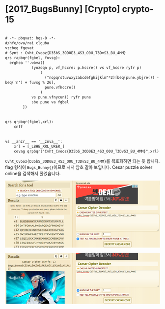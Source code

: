 # [2017_BugsBunny] \[Crypto] crypto-15

```

# -*- pbqvat: hgs-8 -*-
#/hfe/ova/rai clguba
vzcbeg fgevat
# Synt : Cvht_Cvooz{D35bS_3OD0E3_4S3_O0U_T3DvS3_BU_4MM}
qrs rapbqr(fgbel, fuvsg):
  erghea ''.wbva([ 
            (ynzoqn p, vf_hccre: p.hccre() vs vf_hccre ryfr p)
                (
                  ("nopqrstuvwxyzabcdefghijklm"*2)[beq(pune.ybjre()) - beq('n') + fuvsg % 26], 
                  pune.vfhccre()
                )
            vs pune.vfnycun() ryfr pune 
            sbe pune va fgbel 
        ])


qrs qrpbqr(fgbel,xrl):
	cnff


vs __anzr__ == '__znva__':
	xrl = [_LBHE_XRL_URER_]
	cevag qrpbqr("Cvht_Cvooz{D35bS_3OD0E3_4S3_O0U_T3DvS3_BU_4MM}",xrl)
```

`Cvht_Cvooz{D35bS_3OD0E3_4S3_O0U_T3DvS3_BU_4MM}`를 복호화하면 되는 듯 합니다. flag 형식이 `Bugs_Bunny{}`이므로 시저 암호 같아 보입니다. Cesar puzzle solver online을 검색해서 풀었습니다.

![crypto-15_1](crypto-15_1.png)



![crypto-15_1](crypto-15_2.png)

